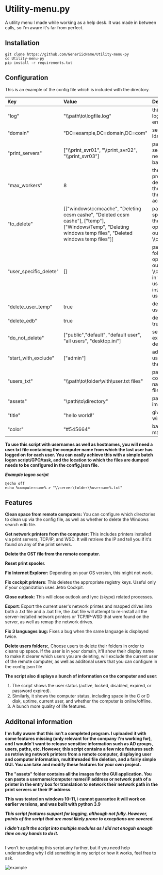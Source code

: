 # Utility-menu.py

A utility menu I made while working as a help desk. It was made in between calls, so I'm aware it's far from perfect.

## Installation

```batch
git clone https://github.com/GeneriicName/Utility-menu-py
cd Utility-menu-py
pip install -r requirements.txt
```


## Configuration

This is an example of the config file which is included with the directory.

| Key | Value | Description |
| :---         | :---      | :---          |
| "log"   | "\\\\path\\to\\logfile.log"     | this is the path to the logfile if false, it wont log errors    |
| "domain"     | "DC=example,DC=domain,DC=com"       | set your domain with ldap      |
| "print_servers"   | ["\\\\print_svr01", "\\\\print_svr02", "\\\\print_svr03"]     | path to your print servers, list them with network path and double backslashes    |
| "max_workers"     | 8       | the max threads for the program to use when deleting files, notice that the program it self uses 2 threads so take it into account      |
| "to_delete"     | [["windows\\ccmcache", "Deleting ccsm cashe", "Deleted ccsm cashe"], ["temp"], ["Windows\\Temp", "Deleting windows temp files", "Deleted windows temp files"]]       | paths to extra None user specific folders to delete their contents, and optional prompt, leave out the \\\\computername\\c$\\      |
| "user_specific_delete"   | []     | paths to user specific folders to delete, and optional prompt, leave out the \\\\computername\\c$\\user, in the prompt you can use users_amount to insert the amount of users    |
| "delete_user_temp"     | true       | delete temp files of each user? set true to if so      |
| "delete_edb"   | true     | delete search.edb? set true if so    |
| "do_not_delete"     | ["public","default", "default user", "all users", "desktop.ini"]       | set the usernames to exclude them from being deleted by the script      |
| "start_with_exclude"   | ["admin"]     | add prefixes of usernames to exclude them, from being deleted    |
| "users_txt"     | "\\\\path\\to\\folder\\with\\user.txt files"     | path of folder which contains computer names in usename.txt files      |
| "assets"     | "\\path\to\directory"       | path to assets such as images      |
| "title"     | "hello world!"       | give a title to your GUI window      |
| "color"     | "#545664"       | backround color to the main root window      |




**To use this script with usernames as well as hostnames, you will need a user.txt file containing the computer name from which the last user has logged on for each user. You can easily achieve this with a simple batch logon script/GPO/task, and the location to which the files are dumped needs to be configured in the config.json file.**

***Example logon script***

```batch
@echo off
echo %computername% > "\\server\folder\%username%.txt"
```

## Features
**Clean space from remote computers:** You can configure which directories to clean up via the config file, as well as whether to delete the Windows search edb file.

**Get network printers from the computer:** This includes printers installed via print servers, TCP/IP, and WSD. It will retrieve the IP and tell you if it's found on any of the print servers.

**Delete the OST file from the remote computer.**

**Reset print spooler.**

**Fix Internet Explorer:** Depending on your OS version, this might not work.

**Fix cockpit printers:** This deletes the appropriate registry keys. Useful only if your organization uses Jetro Cockpit.

**Close outlook:** This will close outlook and lync (skype) related processes.

**Export**: Export the current user's network printes and mapped drives into both a .txt file and a .bat file, the .bat file will attempt to re-install all the server-installed network printers or TCP/IP-WSD that were found on the server, as well as remap the network drives.

**Fix 3 languages bug:** Fixes a bug when the same language is displayed twice.

**Delete users folders:**, Choose users to delete their folders in order to cleans up space. If the user is in your domain, it'll show their display name to make it clearer which users you are deleting, will exclude the current user of the remote computer, as well as additonal users that you can configure in the config.json file

**The script also displays a bunch of information on the computer and user:**
1. The script shows the user status (active, locked, disabled, expired, or password expired).
2. Similarly, it shows the computer status, including space in the C or D disk, uptime, current user, and whether the computer is online/offline. 
3. A bunch more quality of life features. 

## Additonal information

**I'm fully aware that this isn't a completed program. I uploaded it with some features missing (only relevant for the company I'm working for), and I wouldn't want to release sensitive information such as AD groups, users, paths, etc. However, this script contains a few nice features such as retrieving network printers from a remote computer, displaying user and computer information, multithreaded file deletion, and a fairly simple GUI. You can take and modify these features for your own project.**

**The "assets" folder contains all the images for the GUI application. You can paste a username/computer name/IP address or network path of a printer in the entry box for translation to network their network path in the print servers or their IP address**

**This was tested on windows 10-11, i cannot guarantee it will work on earlier versions, and was built with python 3.9**

***This script features support for logging, although not fully. However, points of the script that are most likely prone to exceptions are covered.***


***I didn't split the script into multiple modules as I did not enoguh enough time on my hands to do it.***

##
I won't be updating this script any further, but if you need help understanding why I did something in my script or how it works, feel free to ask.




![example](https://github.com/GeneriicName/Utility-menu-py/assets/139624416/5430129d-bef7-4d7c-a983-16706c5f6cb5)
